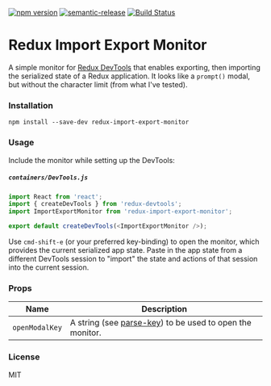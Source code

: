 [![npm version](https://badge.fury.io/js/redux-import-export-monitor.svg)](http://badge.fury.io/js/redux-import-export-monitor)
[![semantic-release](https://img.shields.io/badge/%20%20%F0%9F%93%A6%F0%9F%9A%80-semantic--release-e10079.svg)](https://github.com/semantic-release/semantic-release)
[![Build Status](https://travis-ci.org/lapanoid/redux-import-export-monitor.svg)](https://travis-ci.org/lapanoid/redux-import-export-monitor)

Redux Import Export Monitor
==============================

A simple monitor for [Redux DevTools](https://github.com/gaearon/redux-devtools) that enables exporting, then importing the serialized state of a Redux application. It looks like a ```prompt()``` modal, but without the character limit (from what I've tested).

### Installation

```
npm install --save-dev redux-import-export-monitor
```

### Usage

Include the monitor while setting up the DevTools:

##### `containers/DevTools.js`

```js
import React from 'react';
import { createDevTools } from 'redux-devtools';
import ImportExportMonitor from 'redux-import-export-monitor';

export default createDevTools(<ImportExportMonitor />);
```

Use ```cmd-shift-e``` (or your preferred key-binding) to open the monitor, which provides the current serialized app state. Paste in the app state from a different DevTools session to "import" the state and actions of that session into the current session.

### Props

Name                  | Description
-------------         | -------------
`openModalKey`        | A string (see [parse-key](https://github.com/thlorenz/parse-key)) to be used to open the monitor.

### License

MIT
